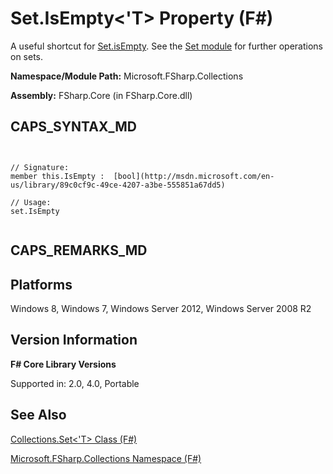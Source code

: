 # Set.IsEmpty<'T> Property (F#)

A useful shortcut for [Set.isEmpty](http://msdn.microsoft.com/en-us/library/64ddfbfd-3313-4495-9067-b614dd530aa7). See the [Set module](http://msdn.microsoft.com/en-us/library/61efa732-d55d-4c32-993f-628e2f98e6a0) for further operations on sets.

**Namespace/Module Path:** Microsoft.FSharp.Collections

**Assembly:** FSharp.Core (in FSharp.Core.dll)


## CAPS_SYNTAX_MD



```


// Signature:
member this.IsEmpty :  [bool](http://msdn.microsoft.com/en-us/library/89c0cf9c-49ce-4207-a3be-555851a67dd5)

// Usage:
set.IsEmpty


```



## CAPS_REMARKS_MD

## Platforms
Windows 8, Windows 7, Windows Server 2012, Windows Server 2008 R2


## Version Information
**F# Core Library Versions**

Supported in: 2.0, 4.0, Portable




## See Also
[Collections.Set&#60;'T&#62; Class &#40;F&#35;&#41;](Collections.Set+%27T+Class+%28F%23%29.md)

[Microsoft.FSharp.Collections Namespace &#40;F&#35;&#41;](Microsoft.FSharp.Collections+Namespace+%28F%23%29.md)

